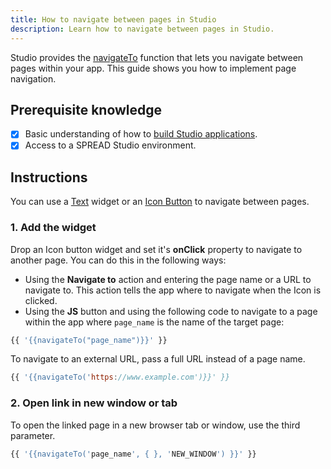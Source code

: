 ```yaml
---
title: How to navigate between pages in Studio
description: Learn how to navigate between pages in Studio.
---
```


<!--
README

For guidance on how to write documenation, see https://dev.stage.spread.ai/docs/contributor/guide.html. Contact Documentation when this document is ready for review.
-->

Studio provides the [navigateTo](/reference/framework/global-functions.md#navigateTo) function that lets you navigate between pages within your app. This guide shows you how to implement page navigation.

## Prerequisite knowledge

- [x] Basic understanding of how to [build Studio applications](../creating-studio-applications.md).
- [x] Access to a SPREAD Studio environment.

## Instructions

You can use a [Text](/reference/widgets/text.md) widget or an [Icon Button](/reference/widgets/icon-button.md) to navigate between pages.

### 1. Add the widget

Drop an Icon button widget and set it's **onClick** property to navigate to another page. You can do this in the following ways:

- Using the **Navigate to** action and entering the page name or a URL to navigate to. This action tells the app where to navigate when the Icon is clicked.
- Using the **JS** button and using the following code to navigate to a page within the app where `page_name` is the name of the target page:

```js
{{ '{{navigateTo("page_name")}}' }}
```

To navigate to an external URL, pass a full URL instead of a page name.

```js
{{ '{{navigateTo('https://www.example.com')}}' }}
```

### 2. Open link in new window or tab

To open the linked page in a new browser tab or window, use the third parameter.

```js
{{ '{{navigateTo('page_name', { }, 'NEW_WINDOW') }}' }}
```
